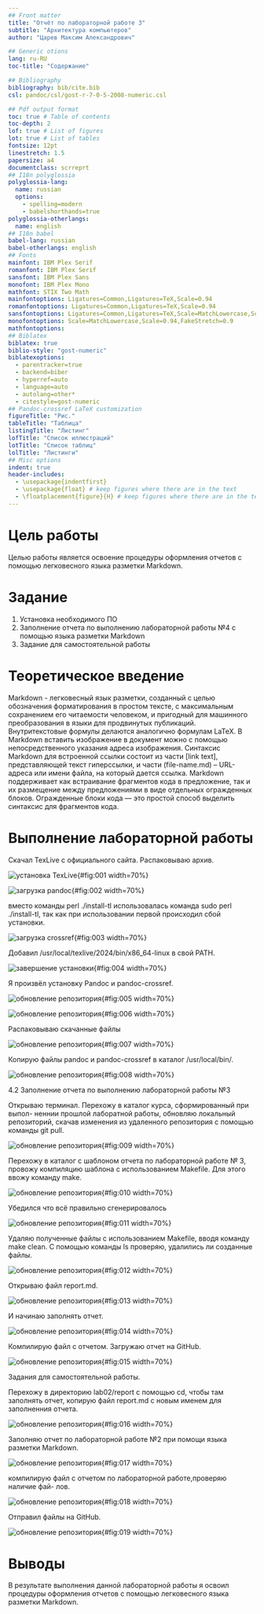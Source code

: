 ```yaml
---
## Front matter
title: "Отчёт по лабораторной работе 3"
subtitle: "Архитектура компьютеров"
author: "Царев Максим Александрович"

## Generic otions
lang: ru-RU
toc-title: "Содержание"

## Bibliography
bibliography: bib/cite.bib
csl: pandoc/csl/gost-r-7-0-5-2008-numeric.csl

## Pdf output format
toc: true # Table of contents
toc-depth: 2
lof: true # List of figures
lot: true # List of tables
fontsize: 12pt
linestretch: 1.5
papersize: a4
documentclass: scrreprt
## I18n polyglossia
polyglossia-lang:
  name: russian
  options:
	- spelling=modern
	- babelshorthands=true
polyglossia-otherlangs:
  name: english
## I18n babel
babel-lang: russian
babel-otherlangs: english
## Fonts
mainfont: IBM Plex Serif
romanfont: IBM Plex Serif
sansfont: IBM Plex Sans
monofont: IBM Plex Mono
mathfont: STIX Two Math
mainfontoptions: Ligatures=Common,Ligatures=TeX,Scale=0.94
romanfontoptions: Ligatures=Common,Ligatures=TeX,Scale=0.94
sansfontoptions: Ligatures=Common,Ligatures=TeX,Scale=MatchLowercase,Scale=0.94
monofontoptions: Scale=MatchLowercase,Scale=0.94,FakeStretch=0.9
mathfontoptions:
## Biblatex
biblatex: true
biblio-style: "gost-numeric"
biblatexoptions:
  - parentracker=true
  - backend=biber
  - hyperref=auto
  - language=auto
  - autolang=other*
  - citestyle=gost-numeric
## Pandoc-crossref LaTeX customization
figureTitle: "Рис."
tableTitle: "Таблица"
listingTitle: "Листинг"
lofTitle: "Список иллюстраций"
lotTitle: "Список таблиц"
lolTitle: "Листинги"
## Misc options
indent: true
header-includes:
  - \usepackage{indentfirst}
  - \usepackage{float} # keep figures where there are in the text
  - \floatplacement{figure}{H} # keep figures where there are in the text
---
```


# Цель работы
Целью работы является освоение процедуры оформления отчетов с помощью
легковесного языка разметки Markdown.


# Задание

1. Установка необходимого ПО
2. Заполнение отчета по выполнению лабораторной работы №4 с помощью
языка разметки Markdown
3. Задание для самостоятельной работы

# Теоретическое введение

Markdown - легковесный язык разметки, созданный с целью обозначения форматирования в простом тексте, с максимальным сохранением его читаемости
человеком, и пригодный для машинного преобразования в языки для продвинутых публикаций. Внутритекстовые формулы делаются аналогично формулам
LaTeX. В Markdown вставить изображение в документ можно с помощью непосредственного указания адреса изображения. Синтаксис Markdown для встроенной
ссылки состоит из части [link text], представляющей текст гиперссылки, и части (file-name.md) – URL-адреса или имени файла, на который дается ссылка.
Markdown поддерживает как встраивание фрагментов кода в предложение, так
и их размещение между предложениями в виде отдельных огражденных блоков. Огражденные блоки кода — это простой способ выделить синтаксис для
фрагментов кода.

# Выполнение лабораторной работы

Скачал TexLive с официального сайта. Распаковываю архив.

![установка TexLive](image/1.jpg){#fig:001 width=70%}

![загрузка pandoc](image/2.jpg){#fig:002 width=70%}

вместо команды perl ./install-tl использовалась команда sudo perl ./install-tl, так как при использовании первой происходил сбой установки.

![загрузка crossref](image/3.jpg){#fig:003 width=70%}

Добавил /usr/local/texlive/2024/bin/x86_64-linux в свой PATH.

![завершение установки](image/4.jpg){#fig:004 width=70%}

Я произвёл установку Pandoc и pandoc-crossref.

![обновление репозитория](image/5.jpg){#fig:005 width=70%}

![обновление репозитория](image/6.jpg){#fig:006 width=70%}

Распаковываю скачанные файлы

![обновление репозитория](image/7.jpg){#fig:007 width=70%}

Копирую файлы pandoc и pandoc-crossref в каталог /usr/local/bin/.

![обновление репозитория](image/8.jpg){#fig:008 width=70%}

4.2 Заполнение отчета по выполнению лабораторной работы №3

Открываю терминал. Перехожу в каталог курса, сформированный при выпол-
неннии прошлой лаборатной работы, обновляю локальный репозиторий, скачав
изменения из удаленного репозитория с помощью команды git pull.

![обновление репозитория](image/9.jpg){#fig:009 width=70%}

Перехожу в каталог с шаблоном отчета по лабораторной работе № 3, провожу
компиляцию шаблона с использованием Makefile. Для этого ввожу команду make.

![обновление репозитория](image/10.jpg){#fig:010 width=70%}

Убедился что всё правильно сгенерировалось

![обновление репозитория](image/11.jpg){#fig:011 width=70%}

Удаляю полученные файлы с использованием Makefile, вводя команду make clean. С помощью команды ls проверяю, удалились ли созданные файлы.

![обновление репозитория](image/12.jpg){#fig:012 width=70%}

Открываю файл report.md.

![обновление репозитория](image/13.jpg){#fig:013 width=70%}

И начинаю заполнять отчет.

![обновление репозитория](image/14.jpg){#fig:014 width=70%}

Компилирую файл с отчетом. Загружаю отчет на GitHub.

![обновление репозитория](image/15.jpg){#fig:015 width=70%}

Задания для самостоятельной работы.

Перехожу в директорию lab02/report с помощью cd, чтобы там заполнять отчет,
копирую файл report.md с новым именем для заполненния отчета.

![обновление репозитория](image/16.jpg){#fig:016 width=70%}

Заполняю отчет по лабораторной работе №2 при помощи языка разметки
Markdown.

![обновление репозитория](image/17.jpg){#fig:017 width=70%}

компилирую файл с отчетом по лабораторной работе,проверяю наличие фай-
лов.

![обновление репозитория](image/18.jpg){#fig:018 width=70%}

Отправил файлы на GitHub.

![обновление репозитория](image/19.jpg){#fig:019 width=70%}



# Выводы

В результате выполнения данной лабораторной работы я освоил процедуры
оформления отчетов с помощью легковесного языка разметки Markdown.

